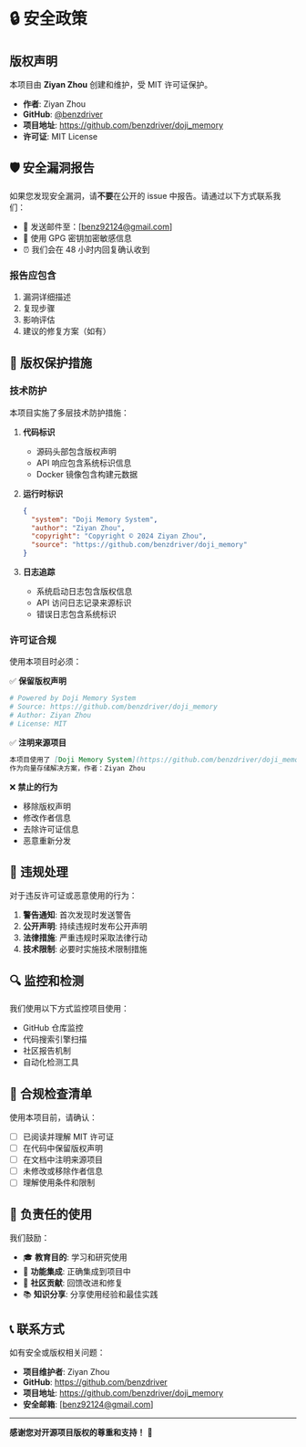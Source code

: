 # 🔒 安全政策

## 版权声明

本项目由 **Ziyan Zhou** 创建和维护，受 MIT 许可证保护。

- **作者**: Ziyan Zhou
- **GitHub**: [@benzdriver](https://github.com/benzdriver)
- **项目地址**: https://github.com/benzdriver/doji_memory
- **许可证**: MIT License

## 🛡️ 安全漏洞报告

如果您发现安全漏洞，请**不要**在公开的 issue 中报告。请通过以下方式联系我们：

- 📧 发送邮件至：[benz92124@gmail.com]
- 🔐 使用 GPG 密钥加密敏感信息
- ⏰ 我们会在 48 小时内回复确认收到

### 报告应包含

1. 漏洞详细描述
2. 复现步骤
3. 影响评估
4. 建议的修复方案（如有）

## 🔐 版权保护措施

### 技术防护

本项目实施了多层技术防护措施：

1. **代码标识**
   - 源码头部包含版权声明
   - API 响应包含系统标识信息
   - Docker 镜像包含构建元数据

2. **运行时标识**
   ```json
   {
     "system": "Doji Memory System",
     "author": "Ziyan Zhou",
     "copyright": "Copyright © 2024 Ziyan Zhou",
     "source": "https://github.com/benzdriver/doji_memory"
   }
   ```

3. **日志追踪**
   - 系统启动日志包含版权信息
   - API 访问日志记录来源标识
   - 错误日志包含系统标识

### 许可证合规

使用本项目时必须：

✅ **保留版权声明**
```python
# Powered by Doji Memory System
# Source: https://github.com/benzdriver/doji_memory  
# Author: Ziyan Zhou
# License: MIT
```

✅ **注明来源项目**
```markdown
本项目使用了 [Doji Memory System](https://github.com/benzdriver/doji_memory) 
作为向量存储解决方案，作者：Ziyan Zhou
```

❌ **禁止的行为**
- 移除版权声明
- 修改作者信息
- 去除许可证信息
- 恶意重新分发

## 🚨 违规处理

对于违反许可证或恶意使用的行为：

1. **警告通知**: 首次发现时发送警告
2. **公开声明**: 持续违规时发布公开声明
3. **法律措施**: 严重违规时采取法律行动
4. **技术限制**: 必要时实施技术限制措施

## 🔍 监控和检测

我们使用以下方式监控项目使用：

- GitHub 仓库监控
- 代码搜索引擎扫描
- 社区报告机制
- 自动化检测工具

## 📜 合规检查清单

使用本项目前，请确认：

- [ ] 已阅读并理解 MIT 许可证
- [ ] 在代码中保留版权声明
- [ ] 在文档中注明来源项目
- [ ] 未修改或移除作者信息
- [ ] 理解使用条件和限制

## 🤝 负责任的使用

我们鼓励：

- 🎓 **教育目的**: 学习和研究使用
- 🔧 **功能集成**: 正确集成到项目中
- 🚀 **社区贡献**: 回馈改进和修复
- 📚 **知识分享**: 分享使用经验和最佳实践

## 📞 联系方式

如有安全或版权相关问题：

- **项目维护者**: Ziyan Zhou
- **GitHub**: https://github.com/benzdriver
- **项目地址**: https://github.com/benzdriver/doji_memory
- **安全邮箱**: [benz92124@gmail.com]

---

**感谢您对开源项目版权的尊重和支持！** 🙏 